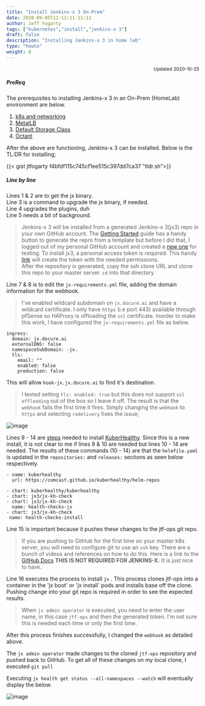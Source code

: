 ```yaml
---
title: "Install Jenkins-x 3 On-Prem"
date: 2020-09-05T11:11:11-11:11
author: Jeff Fogarty
tags: ["kubernetes","install","jenkins-x 3"]
draft: false
description: "Installing Jenkins-x 3 in home lab"
type: "howto"
weight: 8
---
```

<div style="font-size: 12px; text-align: right !important"; >Updated 2020-10-25 </div><p>

##### PreReq

The prerequisites to installing Jenkins-x 3 in an On-Prem (HomeLab) environment are below.

1. [k8s and networking](../k8s-install)
2. [MetalLB](../metallb)
3. [Default Storage Class](../nfs-storage)
4. [Octant](../octant)

After the above are functioning, Jenkins-x 3 can be installed.  Below is the TL:DR for installing;

{{< gist jtfogarty f4bfdf115c745cf1ee515c397dd7ca37 "tldr.sh">}}
<br>
##### Line by line

Lines 1 & 2 are to get the jx binary. <br>
Line 3 is a command to upgrade the jx binary, if needed.<br>
Line 4 upgrades the plugins, duh<br>
Line 5 needs a bit of background.
> Jenkins-x 3 will be installed from a generated Jenkins-x 3(jx3) repo in your own GitHub account.  The [Getting Started](https://jenkins-x.io/docs/v3/getting-started/on-premise/#getting-started) guide has a handy button to generate the repro from a template but before I did that, I logged out of my personal GitHub account and created a [new one](https://github.com/jtf-ops) for testing.  To install jx3, a personal access token is required. This handy [link](https://github.com/settings/tokens/new?scopes=repo,read:user,read:org,user:email,write:repo_hook,delete_repo,write:packages,read:packages,write:discussion,workflow)
will create the token with the needed permissions.   
After the repository is generated, copy the ssh clone URL and clone this repo to your master server. `cd` into that directory

Line 7 & 8 is to edit the `jx-requirements.yml` file, adding the domain information for the webhook.
> I've enabled wildcard subdomain on `jx.docure.ai` and have a wildcard certificate.  I only have `https` (i.e port 443) available through pfSense so HAProxy is offloading the `ssl` certificate.  Inorder to make this work, I have configured the `jx-requirements.yml` file as below.
```
ingress:
  domain: jx.docure.ai
  externalDNS: false
  namespaceSubDomain: -jx.
  tls:
    email: ""
    enabled: false
    production: false
```
This will allow `hook-jx.jx.docure.ai` to find it's destination.

> I tested setting `tls: enabled: true` but this does not support `ssl offloading` out of the box so I leave it off.  The result is that the `webhook` fails the first time it fires.  Simply changing the `webhook` to `https` and selecting `redelivery` fixes the issue;

![image](../../img/lab/jx/webhook.png)

Lines 9 - 14 are [steps](https://jenkins-x.io/docs/v3/guides/health/) needed to install [KuberHealthy](https://github.com/Comcast/kuberhealthy).  Since this is a new install, it is not clear to me if lines 9 & 10 are needed but lines 10 - 14 are needed.  The results of these commands (10 - 14) are that the `helmfile.yaml` is updated in the `repositories:` and `releases:` sections as seen below respectively. 

```
- name: kuberhealthy
  url: https://comcast.github.io/kuberhealthy/helm-repos
```

```
- chart: kuberhealthy/kuberhealthy
- chart: jx3/jx-kh-check
- chart: jx3/jx-kh-check
  name: health-checks-jx
- chart: jx3/jx-kh-check
 name: health-checks-install
```

Line 15 is important because it pushes these changes to the jtf-ops git repo.
> If you are pushing to GitHub for the first time on your master k8s server, you will need to configure git to use an `ssh` key.  There are a bunch of videos and references on how to do this. Here is a link to the [GitHub Docs](https://docs.github.com/en/free-pro-team@latest/github/authenticating-to-github/connecting-to-github-with-ssh) <b>THIS IS NOT REQUIRED FOR JENKINS-X.</b>  It is just nice to have.

Line 16 executes the process to install `jx` .  This process clones jtf-ops into a container in the 'jx boot' or 'jx install` pods and installs base off the clone.  Pushing change into your git repo is required in order to see the expected results. 
> When  `jx admin operator` is executed, you need to enter the user name, in this case `jtf-ops` and then the generated token. I'm not sure this is needed each time or only the first time.

After this process finishes successfully, I changed the `webhook` as detailed above.  

The `jx admin operator` made changes to the cloned `jtf-ops` repository and pushed back to GitHub. To get all of these changes on my local clone, I executed `git pull`

Executing `jx health get status --all-namespaces --watch` will eventually display the below.

![image](../../img/lab/jx/kuberhealthy.png)